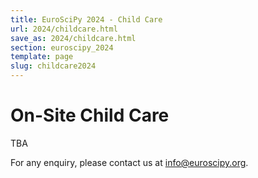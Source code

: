 ```yaml
---
title: EuroSciPy 2024 - Child Care
url: 2024/childcare.html
save_as: 2024/childcare.html
section: euroscipy_2024
template: page
slug: childcare2024
---
```


# On-Site Child Care

TBA

For any enquiry, please contact us at
<a href="mailto:info@euroscipy.org">info@euroscipy.org</a>.
